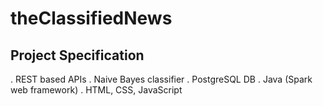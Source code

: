 # theClassifiedNews

## Project Specification
. REST based APIs
. Naive Bayes classifier
. PostgreSQL DB
. Java (Spark web framework)
. HTML, CSS, JavaScript
